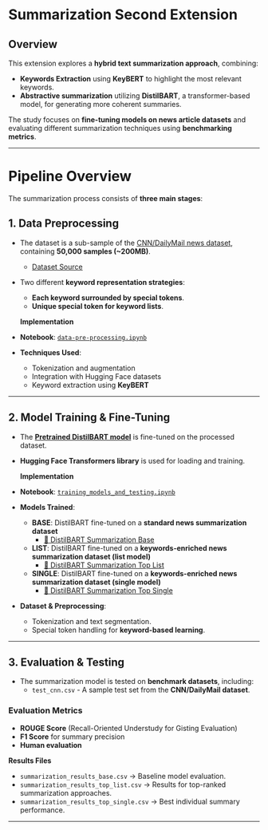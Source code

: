 # **Summarization Second Extension**

## **Overview**

This extension explores a **hybrid text summarization approach**, combining:

- **Keywords Extraction** using **KeyBERT** to highlight the most relevant keywords.
- **Abstractive summarization** utilizing **DistilBART**, a transformer-based model, for generating more coherent summaries.

The study focuses on **fine-tuning models on news article datasets** and evaluating different summarization techniques using **benchmarking metrics**.

---

# **Pipeline Overview**

The summarization process consists of **three main stages**:

## **1. Data Preprocessing**
- The dataset is a sub-sample of the [CNN/DailyMail news dataset](https://huggingface.co/datasets/VexPoli/cnn_sampled_dataset), containing **50,000 samples (~200MB)**.  
  - [Dataset Source](https://huggingface.co/VexPoli)

- Two different **keyword representation strategies**:
  - **Each keyword surrounded by special tokens**.
  - **Unique special token for keyword lists**.

  **Implementation**  
- **Notebook**: [`data-pre-processing.ipynb`](./data-pre-processing.ipynb)  
- **Techniques Used**:
  - Tokenization and augmentation
  - Integration with Hugging Face datasets
  - Keyword extraction using **KeyBERT**

---

## **2. Model Training & Fine-Tuning**
- The **[Pretrained DistilBART model](https://huggingface.co/sshleifer/distilbart-xsum-6-6)** is fine-tuned on the processed dataset.
- **Hugging Face Transformers library** is used for loading and training.

  **Implementation**  
- **Notebook**: [`training_models_and_testing.ipynb`](./training_models_and_testing.ipynb)  
- **Models Trained**:
  - **BASE**: DistilBART fine-tuned on a **standard news summarization dataset**  
    - [🔗 DistilBART Summarization Base](https://huggingface.co/VexPoli/distilbart-summarization-base)
  - **LIST**: DistilBART fine-tuned on a **keywords-enriched news summarization dataset (list model)**  
    - [🔗 DistilBART Summarization Top List](https://huggingface.co/VexPoli/distilbart-summarization-top-list)
  - **SINGLE**: DistilBART fine-tuned on a **keywords-enriched news summarization dataset (single model)**  
    - [🔗 DistilBART Summarization Top Single](https://huggingface.co/VexPoli/distilbart-summarization-top-single)

- **Dataset & Preprocessing**:
  - Tokenization and text segmentation.
  - Special token handling for **keyword-based learning**.

---

## **3. Evaluation & Testing**
- The summarization model is tested on **benchmark datasets**, including:
  -  `test_cnn.csv` - A sample test set from the **CNN/DailyMail dataset**.

### **Evaluation Metrics**
- **ROUGE Score** (Recall-Oriented Understudy for Gisting Evaluation)
- **F1 Score** for summary precision
- **Human evaluation**

 **Results Files**
- `summarization_results_base.csv` → Baseline model evaluation.
- `summarization_results_top_list.csv` → Results for top-ranked summarization approaches.
- `summarization_results_top_single.csv` → Best individual summary performance.

---

